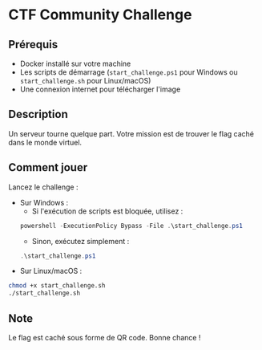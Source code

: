 # CTF Community Challenge

## Prérequis
- Docker installé sur votre machine
- Les scripts de démarrage (`start_challenge.ps1` pour Windows ou `start_challenge.sh` pour Linux/macOS)
- Une connexion internet pour télécharger l'image

## Description
Un serveur tourne quelque part. Votre mission est de trouver le flag caché dans le monde virtuel.

## Comment jouer

Lancez le challenge :
- Sur Windows :
  - Si l'exécution de scripts est bloquée, utilisez :
  ```powershell
  powershell -ExecutionPolicy Bypass -File .\start_challenge.ps1
  ```
  - Sinon, exécutez simplement :
  ```powershell
  .\start_challenge.ps1
  ```
- Sur Linux/macOS :
```bash
chmod +x start_challenge.sh
./start_challenge.sh
```

## Note
Le flag est caché sous forme de QR code. Bonne chance !